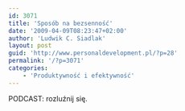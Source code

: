 ```yaml
---
id: 3071
title: 'Sposób na bezsenność'
date: '2009-04-09T08:23:47+02:00'
author: 'Ludwik C. Siadlak'
layout: post
guid: 'http://www.personaldevelopment.pl/?p=28'
permalink: '/?p=3071'
categories:
    - 'Produktywność i efektywność'
---
```


PODCAST: rozluźnij się.